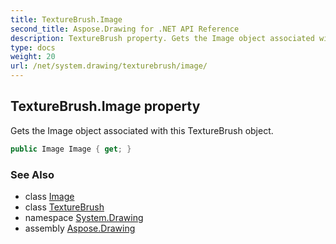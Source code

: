 ```yaml
---
title: TextureBrush.Image
second_title: Aspose.Drawing for .NET API Reference
description: TextureBrush property. Gets the Image object associated with this TextureBrush object
type: docs
weight: 20
url: /net/system.drawing/texturebrush/image/
---
```

## TextureBrush.Image property

Gets the Image object associated with this TextureBrush object.

```csharp
public Image Image { get; }
```

### See Also

* class [Image](../../image/)
* class [TextureBrush](../)
* namespace [System.Drawing](../../texturebrush/)
* assembly [Aspose.Drawing](../../../)


